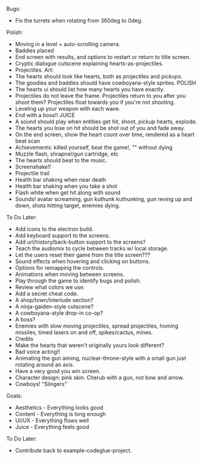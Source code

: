 Bugs:
- Fix the turrets when rotating from 360deg to 0deg.

Polish:
- Moving in a level + auto-scrolling camera.
- Baddies placed
- End screen with results, and options to restart or return to title screen.
- Cryptic dialogue cutscene explaining hearts-as-projectiles.
- Projectiles.
Art:
- The hearts should look like hearts, both as projectiles and pickups.
- The goodies and baddies should have cowboyana-style sprites.
POLISH
- The hearts ui should list how many hearts you have exactly.
- Projectiles do not leave the frame. Projectiles return to you after you shoot them? Projectiles float towards you if you're not shooting.
- Leveling up your weapon with each wave.
- End with a boss!!
JUICE
- A sound should play when entities get hit, shoot, pickup hearts, explode.
- The hearts you lose on hit should be shot out of you and fade away.
- On the end screen, show the heart count over time, rendered as a heart beat scan
- Achievements: killed yourself, beat the game!, "" without dying
- Muzzle flash, shrapnel/gun cartridge, etc
- The hearts should beat to the music.
- Screenshake!!
- Projectile trail
- Health bar shaking when near death
- Health bar shaking when you take a shot
- Flash white when get hit along with sound
- Sounds! avatar screaming, gun kuthunk kuthunking, gun reving up and down, shots hitting target, enemies dying.

To Do Later:
- Add icons to the electron build.
- Add keyboard support to the screens.
- Add url/history/back-button support to the screens?
- Teach the audiomix to cycle between tracks w/ local storage.
- Let the users reset their game from the title screen???
- Sound effects when hovering and clicking on buttons.
- Options for remapping the controls.
- Animations when moving between screens.
- Play through the game to identify bugs and polish.
- Review what colors we use.
- Add a secret cheat code.
- A shop/town/interlude section?
- A ninja-gaiden-style cutscene?
- A cowboyana-style drop-in co-op?
- A boss?
- Enemies with slow moving projectiles, spread projectiles, homing missiles, timed lasers on and off, spikes/cactus, mines.
- Credits
- Make the hearts that weren't originally yours look different?
- Bad voice acting!!
- Animating the gun aiming, nuclear-throne-style with a small gun just rotating around an axis.
- Have a very good you win screen.
- Character design; pink skin. Cherub with a gun, not bow and arrow.
- Cowboys! "Slingers"

Goals:
- Aesthetics - Everything looks good
- Content - Everything is long enough
- UI/UX - Everything flows well
- Juice - Everything feels good

To Do Later:
- Contribute back to example-codeglue-project.
